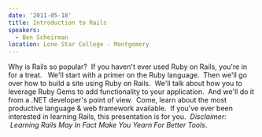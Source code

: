 ```yaml
---
date: '2011-05-18'
title: Introduction to Rails
speakers:
  - Ben Scheirman
location: Lone Star College - Montgomery
---
```

Why is Rails so popular?  If you haven't ever used Ruby on Rails, you're in for a treat.   We'll start with a primer on the Ruby language.  Then we'll go over how to build a site using Ruby on Rails.  We'll talk about how you to leverage Ruby Gems to add functionality to your application.  And we'll do it from a .NET developer's point of view.  Come, learn about the most productive language &amp; web framework available.  If you've ever been interested in learning Rails, this presentation is for you.  <em>Disclaimer:  Learning Rails May In Fact Make You Yearn For Better Tools</em>.